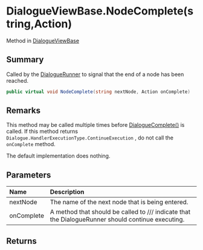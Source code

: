 # DialogueViewBase.NodeComplete(string,Action)

Method in [DialogueViewBase](/api/csharp/yarn.unity.dialogueviewbase.md)

## Summary


Called by the  <a href="yarn.unity.dialoguerunner.md">DialogueRunner</a>  to signal that the
end of a node has been reached.


```csharp
public virtual void NodeComplete(string nextNode, Action onComplete)
```

## Remarks


This method may be called multiple times before  <a href="yarn.unity.dialogueviewbase.dialoguecomplete.md">DialogueComplete()</a>  is called. If this method returns
<code>Dialogue.HandlerExecutionType.ContinueExecution</code> ,
do not call the  <code>onComplete</code>  method.

The default implementation does nothing.


## Parameters

|Name|Description|
|:---|:---|
|nextNode|The name of the next node that is being entered.|
|onComplete|A method that should be called to /// indicate that the DialogueRunner should continue executing.|

## Returns



